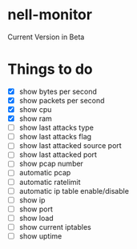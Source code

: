 # nell-monitor
Current Version in Beta

# Things to do
- [x] show bytes per second
- [x] show packets per second
- [x] show cpu
- [x] show ram
- [ ] show last attacks type
- [ ] show last attacks flag
- [ ] show last attacked source port
- [ ] show last attacked port
- [ ] show pcap number
- [ ] automatic pcap
- [ ] automatic ratelimit
- [ ] automatic ip table enable/disable
- [ ] show ip 
- [ ] show port
- [ ] show load
- [ ] show current iptables
- [ ] show uptime